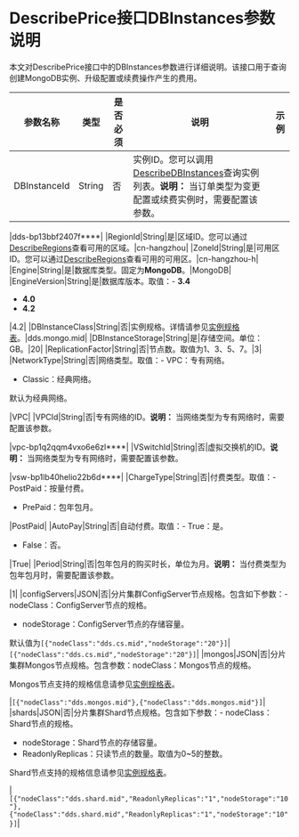 # DescribePrice接口DBInstances参数说明

本文对DescribePrice接口中的DBInstances参数进行详细说明。该接口用于查询创建MongoDB实例、升级配置或续费操作产生的费用。

|参数名称|类型|是否必须|说明|示例|
|----|--|----|--|--|
|DBInstanceId|String|否|实例ID。您可以调用[DescribeDBInstances](~~61939~~)查询实例列表。**说明：** 当订单类型为变更配置或续费实例时，需要配置该参数。

|dds-bp13bbf2407f\*\*\*\*|
|RegionId|String|是|区域ID。您可以通过[DescribeRegions](~~61933~~)查看可用的区域。|cn-hangzhou|
|ZoneId|String|是|可用区ID。您可以通过[DescribeRegions](~~61933~~)查看可用的可用区。|cn-hangzhou-h|
|Engine|String|是|数据库类型。固定为**MongoDB**。|MongoDB|
|EngineVersion|String|是|数据库版本。取值：-   **3.4**
-   **4.0**
-   **4.2**

|4.2|
|DBInstanceClass|String|否|实例规格。详情请参见[实例规格表](~~57141~~)。|dds.mongo.mid|
|DBInstanceStorage|String|是|存储空间。单位：GB。|20|
|ReplicationFactor|String|否|节点数。取值为1、3、5、7。|3|
|NetworkType|String|否|网络类型。取值：-   VPC：专有网络。
-   Classic：经典网络。

默认为经典网络。

|VPC|
|VPCId|String|否|专有网络的ID。**说明：** 当网络类型为专有网络时，需要配置该参数。

|vpc-bp1q2qqm4vxo6e6zl\*\*\*\*|
|VSwitchId|String|否|虚拟交换机的ID。**说明：** 当网络类型为专有网络时，需要配置该参数。

|vsw-bp1lb40helio22b6d\*\*\*\*|
|ChargeType|String|否|付费类型。取值：-   PostPaid：按量付费。
-   PrePaid：包年包月。

|PostPaid|
|AutoPay|String|否|自动付费。取值：-   True：是。
-   False：否。

|True|
|Period|String|否|包年包月的购买时长，单位为月。**说明：** 当付费类型为包年包月时，需要配置该参数。

|1|
|configServers|JSON|否|分片集群ConfigServer节点规格。包含如下参数：-   nodeClass：ConfigServer节点的规格。
-   nodeStorage：ConfigServer节点的存储容量。

默认值为`[{"nodeClass":"dds.cs.mid","nodeStorage":"20"}]`|`[{"nodeClass":"dds.cs.mid","nodeStorage":"20"}]`|
|mongos|JSON|否|分片集群Mongos节点规格。包含参数：nodeClass：Mongos节点的规格。

Mongos节点支持的规格信息请参见[实例规格表](~~57141~~)。

|`[{"nodeClass":"dds.mongos.mid"},{"nodeClass":"dds.mongos.mid"}]`|
|shards|JSON|否|分片集群Shard节点规格。包含如下参数：-   nodeClass：Shard节点的规格。
-   nodeStorage：Shard节点的存储容量。
-   ReadonlyReplicas：只读节点的数量。取值为0~5的整数。

Shard节点支持的规格信息请参见[实例规格表](~~57141~~)。

|`[{"nodeClass":"dds.shard.mid","ReadonlyReplicas":"1","nodeStorage":"10"},{"nodeClass":"dds.shard.mid","ReadonlyReplicas":"1","nodeStorage":"10"}]`|

